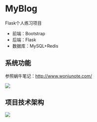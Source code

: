 # MyBlog

Flask个人练习项目

- 前端：Bootstrap
- 后端：Flask
- 数据库：MySQL+Redis

## 系统功能

参照蜗牛笔记：http://www.woniunote.com/

![](https://xzfile.aliyuncs.com/media/upload/picture/20210326173120-05cf4ea0-8e16-1.png)

## 项目技术架构

![](https://xzfile.aliyuncs.com/media/upload/picture/20210326172648-63da2502-8e15-1.png)
